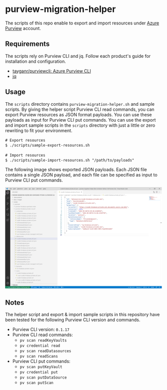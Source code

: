 # purview-migration-helper
The scripts of this repo enable to export and import resources under [Azure Purview](https://docs.microsoft.com/en-us/azure/purview/overview ) account.

## Requirements
The scripts rely on Purview CLI and jq. Follow each product's guide for installation and configuration.

- [tayganr/purviewcli: Azure Purview CLI](https://github.com/tayganr/purviewcli)
- [jq](https://stedolan.github.io/jq/)

## Usage
The `scripts` directory contains `purview-migration-helper.sh` and sample scripts. By giving the helper script Purview CLI read commands, you can export Purview resources as JSON format payloads. You can use these payloads as input for Purview CLI put commands. You can use the export and import sample scripts in the `scripts` directory with just a little or zero rewriting to fit your environment.

```
# Export resources
$ ./scripts/sample-export-resources.sh

# Import resources
$ ./scripts/sample-import-resources.sh "/path/to/payloads"
```

The following image shows exported JSON payloads. Each JSON file contains a single JSON payload, and each file can be specified as input to Purview CLI put commands.

![exported-payloads-1](docs/images/exported-payloads-1.png)

## Notes
The helper script and export & import sample scripts in this repository have been tested for the following Purview CLI version and commands.

- Purview CLI version: `0.1.17`
- Purview CLI read commands:
    - `pv scan readKeyVaults`
    - `pv credential read`
    - `pv scan readDatasources`
    - `pv scan readScans`
- Purview CLI put commands:
    - `pv scan putKeyVault`
    - `pv credential put`
    - `pv scan putDataSource`
    - `pv scan putScan`